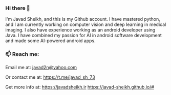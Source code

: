 ### Hi there 👋
I'm Javad Sheikh, and this is my Github account. I have mastered python, and I am currently working on computer vision and deep learning in medical imaging. I also have experience working as an android developer using Java. I have combined my passion for AI in android software development and made some AI-powered android apps.



### 📫 Reach me:

Email me at: javad2n@yahoo.com

Or contact me at: https://t.me/javad_sh_73

Get more info at: 
https://javadsheikh.ir
https://javad-sheikh.github.io/#

<!--
**javad-sheikh/javad-sheikh** is a ✨ _special_ ✨ repository because its `README.md` (this file) appears on your GitHub profile.

Here are some ideas to get you started:

- 🔭 I’m currently working on ...
- 🌱 I’m currently learning ...
- 👯 I’m looking to collaborate on ...
- 🤔 I’m looking for help with ...
- 💬 Ask me about ...
- 😄 Pronouns: ...
- ⚡ Fun fact: ...
-->
